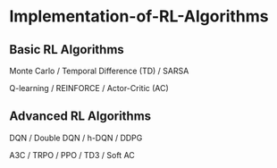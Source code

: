 # Implementation-of-RL-Algorithms

## Basic RL Algorithms

Monte Carlo / Temporal Difference (TD) / SARSA 

Q-learning / REINFORCE / Actor-Critic (AC)

## Advanced RL Algorithms

DQN / Double DQN / h-DQN / DDPG

A3C / TRPO / PPO / TD3 / Soft AC

